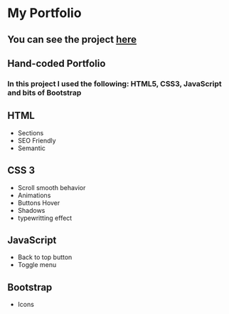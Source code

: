 # My Portfolio 
## You can see the project [here](https://luc-constantin.github.io/myPortfolio/ "Luc Constantin's Portfolio")

## Hand-coded Portfolio
### In this project I used the following: HTML5, CSS3, JavaScript and bits of Bootstrap
## HTML
 * Sections
 * SEO Friendly
 * Semantic
## CSS 3
 * Scroll smooth behavior
 * Animations
 * Buttons Hover
 * Shadows
 * typewritting effect
## JavaScript
 * Back to top button
 * Toggle menu
## Bootstrap
 * Icons
